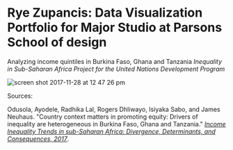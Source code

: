 # Rye Zupancis: Data Visualization Portfolio for Major Studio at Parsons School of design

Analyzing income quintiles in Burkina Faso, Ghana and Tanzania
_Inequality in Sub-Saharan Africa Project for the United Nations Development Program_

![screen shot 2017-11-28 at 12 47 26 pm](https://user-images.githubusercontent.com/15457713/33335276-94e3bfa2-d43a-11e7-9335-9463bbc50e44.jpg)

Sources:

Odusola, Ayodele, Radhika Lal, Rogers Dhliwayo, Isiyaka Sabo, and James Neuhaus. "Country context matters in promoting equity: Drivers of inequality are heterogeneous in Burkina Faso, Ghana and Tanzania." [_Income Inequality Trends in sub-Saharan Africa: Divergence, Determinants, and Consequences, 2017_](www.africa.undp.org/content/dam/rba/docs/Reports/undp-rba_Income%20Inequality%20in%20SSA_Chapter%2014.pdf).